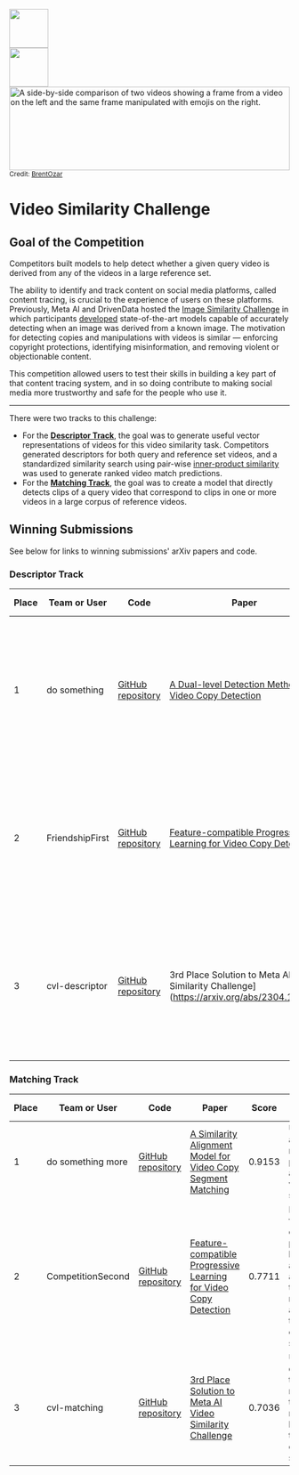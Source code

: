 [<img src='https://s3.amazonaws.com/drivendata-public-assets/logo-white-blue.png' height='70'>](https://www.drivendata.org/)
<br>
[<img src='https://drivendata-public-assets.s3.amazonaws.com/meta-ai-logo.png' height='70'>](https://ai.facebook.com/)
<br>
<img alt="A side-by-side comparison of two videos showing a frame from a video on the left and the same frame manipulated with emojis on the right." src="https://drivendata-public-assets.s3.amazonaws.com/meta-vsc-hero.png" style="
    object-fit: scale-down;
    max-height: 150px;
    width: 100%;
">
<sub>Credit: [BrentOzar](http://www.flickr.com/videos/56756426@N00/5139755631)</sub>

# Video Similarity Challenge

## Goal of the Competition
Competitors built models to help detect whether a given query video is derived from any of the videos in a large reference set.

The ability to identify and track content on social media platforms, called content tracing, is crucial to the experience of users on these platforms. Previously, Meta AI and DrivenData hosted the [Image Similarity Challenge](https://www.drivendata.org/competitions/80/competition-image-similarity-2-dev/page/378/) in which participants [developed](https://drivendata.co/blog/image-similarity-winners/) state-of-the-art models capable of accurately detecting when an image was derived from a known image. The motivation for detecting copies and manipulations with videos is similar — enforcing copyright protections, identifying misinformation, and removing violent or objectionable content. 

This competition allowed users to test their skills in building a key part of that content tracing system, and in so doing contribute to making social media more trustworthy and safe for the people who use it.

***

There were two tracks to this challenge:

* For the **[Descriptor Track](https://www.drivendata.org/competitions/101/meta-video-similarity-descriptor/)**, the goal was to generate useful vector representations of videos for this video similarity task. Competitors generated descriptors for both query and reference set videos, and a standardized similarity search using pair-wise [inner-product similarity](https://en.wikipedia.org/wiki/Dot_product) was used to generate ranked video match predictions.
* For the **[Matching Track](https://www.drivendata.org/competitions/106/meta-video-similarity-matching/)**, the goal was to create a model that directly detects clips of a query video that correspond to clips in one or more videos in a large corpus of reference videos. 
## Winning Submissions

See below for links to winning submissions' arXiv papers and code.

### Descriptor Track

Place | Team or User | Code	| Paper | Score | Summary of Model
--- | --- | ---  | --- | ---  | ---
1   | do something | [GitHub repository](https://github.com/FeipengMa6/VSC22-Submission) | [A Dual-level Detection Method for Video Copy Detection](https://github.com/FeipengMa6/VSC22-Submission/blob/main/VSC22-Descriptor-Track-1st/documents/VSC22-Descriptor-Track-Solutions.pdf)  | 0.8717 | Uses a model derived from the provided baseline with an edit detection model and a video decomposition model to separate stacked videos.   
2   | FriendshipFirst | [GitHub repository](https://github.com/WangWenhao0716/VSC-DescriptorTrack-Submission) | [Feature-compatible Progressive Learning for Video Copy Detection](https://arxiv.org/abs/2304.10305)  | 0.8514 | Utilizes feature-compatible progressive learning, with a model ensemble that generates comparable (compatible) similarity feature vectors. 
3   | cvl-descriptor | [GitHub repository](https://github.com/line/Meta-AI-Video-Similarity-Challenge-3rd-Place-Solution) | 3rd Place Solution to Meta AI Video Similarity Challenge](https://arxiv.org/abs/2304.11964) | 0.8362 | Leverages previous winning image similarity challenge model with test-time augmentation and edit prediction models to generate descriptors.

### Matching Track

Place | Team or User | Code	| Paper | Score | Summary of Model
--- | --- | --- | --- | --- | ---
1   | do something more | [GitHub repository](https://github.com/FeipengMa6/VSC22-Submission) | [A Similarity Alignment Model for Video Copy Segment Matching](https://github.com/FeipengMa6/VSC22-Submission/blob/main/VSC22-Matching-Track-1st/documents/VSC22-Matching-Track-Solutions.pdf) | 0.9153 | Uses an align-refine pipeline for aligning video copy segments.
2   | CompetitionSecond | [GitHub repository](https://github.com/WangWenhao0716/VSC-MatchingTrack-Submission) | [Feature-compatible Progressive Learning for Video Copy Detection](https://arxiv.org/abs/2304.10305) | 0.7711 | Builds on feature-compatible progressive learning approach and uses a temporal network approach to localize copied segments.
3   | cvl-matching | [GitHub repository](https://github.com/line/Meta-AI-Video-Similarity-Challenge-3rd-Place-Solution) | [3rd Place Solution to Meta AI Video Similarity Challenge](https://arxiv.org/abs/2304.11964) | 0.7036 | Uses descriptor track model with temporal network localization to localize copied segments.
